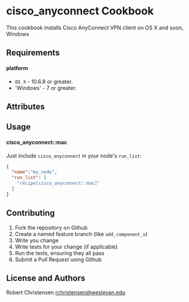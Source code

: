 cisco_anyconnect Cookbook
=========================
This cookbook installs Cisco AnyConnect VPN client on OS X and soon, Windows

Requirements
------------
#### platform
- `OS X` - 10.6.8 or greater.
- 'Windows' - 7 or greater.

Attributes
----------

Usage
-----
#### cisco_anyconnect::mac

Just include `cisco_anyconnect` in your node's `run_list`:

```json
{
  "name":"my_node",
  "run_list": [
    "recipe[cisco_anyconnect::mac]"
  ]
}
```

Contributing
------------

1. Fork the repository on Github
2. Create a named feature branch (like `add_component_x`)
3. Write you change
4. Write tests for your change (if applicable)
5. Run the tests, ensuring they all pass
6. Submit a Pull Request using Github

License and Authors
-------------------
Robert Christensen <rchristensen@wesleyan.edu>
